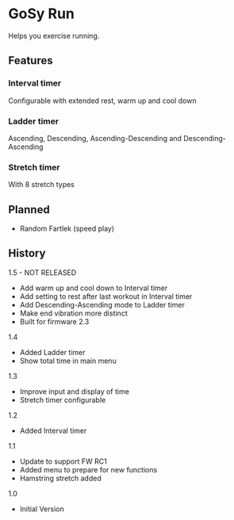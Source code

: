GoSy Run
================
Helps you exercise running.

Features
----------------

### Interval timer
Configurable with extended rest, warm up and cool down

### Ladder timer
Ascending, Descending, Ascending-Descending and Descending-Ascending

### Stretch timer
With 8 stretch types

Planned
----------------
* Random Fartlek (speed play)

History
----------------
1.5 - NOT RELEASED
* Add warm up and cool down to Interval timer
* Add setting to rest after last workout in Interval timer
* Add Descending-Ascending mode to Ladder timer
* Make end vibration more distinct
* Built for firmware 2.3

1.4
* Added Ladder timer
* Show total time in main menu

1.3
* Improve input and display of time
* Stretch timer configurable

1.2
* Added Interval timer

1.1
* Update to support FW RC1
* Added menu to prepare for new functions
* Hamstring stretch added

1.0
* Initial Version
